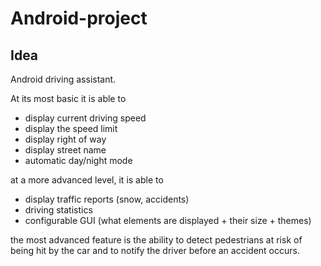 ﻿# Android-project

## Idea
Android driving assistant. 

At its most basic it is able to 
*	display current driving speed
*	display the speed limit
*	display right of way
*	display street name
*	automatic day/night mode


at a more advanced level, it is able to
*	display traffic reports (snow, accidents)
*	driving statistics
*	configurable GUI (what elements are displayed + their size + themes)


the most advanced feature is the ability to detect pedestrians at risk of being hit by the car and to notify the driver before an accident occurs.
 
